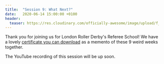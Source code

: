 ```yaml
---
title:  "Session 9: What Next?"
date:   2020-06-14 15:00:00 +0100
header:
  teaser: https://res.cloudinary.com/officially-awesome/image/upload/f_auto,q_auto,c_scale,w_600/officially-awesome/screenshots/ref-school-session-9_hk6cpm.png
---
```

<!-- more -->

Thank you for joining us for London Roller Derby's Referee School! We have a lovely [certificate you can download](/certificate/) as a memento of these 9 weird weeks together.

The YouTube recording of this session will be up soon.
